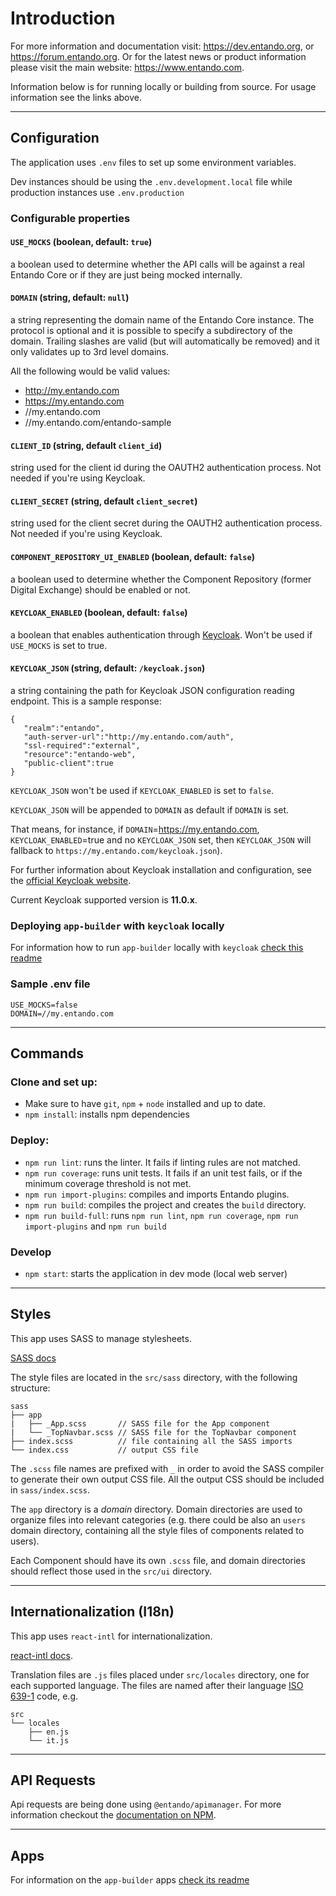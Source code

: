 # Introduction

For more information and documentation visit:  https://dev.entando.org, or https://forum.entando.org. Or for the latest news or product information please visit the main website: https://www.entando.com.

Information below is for running locally or building from source. For usage information see the links above.

---
## Configuration

The application uses `.env` files to set up some environment variables.

Dev instances should be using the `.env.development.local` file while production instances use `.env.production`

### Configurable properties

#### `USE_MOCKS` (boolean, default: `true`)
a boolean used to determine whether the API calls will be against a real Entando Core or if they are just being mocked internally.

#### `DOMAIN` (string, default: `null`)
a string representing the domain name of the Entando Core instance. The protocol is optional and it is possible to specify a subdirectory of the domain.
Trailing slashes are valid (but will automatically be removed) and it only validates up to 3rd level domains.

All the following would be valid values:

- http://my.entando.com
- https://my.entando.com
- //my.entando.com
- //my.entando.com/entando-sample

#### `CLIENT_ID` (string, default `client_id`)
string used for the client id during the OAUTH2 authentication process.
Not needed if you're using Keycloak.

#### `CLIENT_SECRET` (string, default `client_secret`)
string used for the client secret during the OAUTH2 authentication process.
Not needed if you're using Keycloak.

#### `COMPONENT_REPOSITORY_UI_ENABLED` (boolean, default: `false`)
a boolean used to determine whether the Component Repository (former Digital Exchange) should be enabled or not.

#### `KEYCLOAK_ENABLED` (boolean, default: `false`)
a boolean that enables authentication through [Keycloak](https://www.keycloak.org/). Won't be used if `USE_MOCKS` is set to true.

#### `KEYCLOAK_JSON` (string, default: `/keycloak.json`)
a string containing the path for Keycloak JSON configuration reading endpoint.
This is a sample response:
```
{
   "realm":"entando",
   "auth-server-url":"http://my.entando.com/auth",
   "ssl-required":"external",
   "resource":"entando-web",
   "public-client":true
}
```
`KEYCLOAK_JSON` won't be used if `KEYCLOAK_ENABLED` is set to `false`.

`KEYCLOAK_JSON` will be appended to `DOMAIN` as default if `DOMAIN` is set.

That means, for instance, if `DOMAIN`=https://my.entando.com, `KEYCLOAK_ENABLED`=true and no `KEYCLOAK_JSON` set, then `KEYCLOAK_JSON` will fallback to `https://my.entando.com/keycloak.json`).

For further information about Keycloak installation and configuration, see the [official Keycloak website](https://www.keycloak.org/documentation).

Current Keycloak supported version is **11.0.x**.

### Deploying `app-builder` with `keycloak` locally

For information how to run `app-builder` locally with `keycloak` [check this readme](https://github.com/entando/app-builder/blob/master/with-keycloak.md)

### Sample .env file

```
USE_MOCKS=false
DOMAIN=//my.entando.com
```
---

## Commands

### Clone and set up:

- Make sure to have `git`, `npm` + `node` installed and up to date.
- `npm install`: installs npm dependencies


### Deploy:

- `npm run lint`: runs the linter. It fails if linting rules are not matched.
- `npm run coverage`: runs unit tests. It fails if an unit test fails, or if the minimum coverage threshold is not met.
- `npm run import-plugins`: compiles and imports Entando plugins.
- `npm run build`: compiles the project and creates the `build` directory.
- `npm run build-full`: runs `npm run lint`, `npm run coverage`, `npm run import-plugins` and `npm run build`


### Develop

- `npm start`: starts the application in dev mode (local web server)

---

## Styles

This app uses SASS to manage stylesheets.

[SASS docs](http://sass-lang.com/guide)

The style files are located in the `src/sass` directory, with the following structure:
```
sass
├── app
|   ├── _App.scss       // SASS file for the App component
|   └── _TopNavbar.scss // SASS file for the TopNavbar component
├── index.scss          // file containing all the SASS imports
└── index.css           // output CSS file
```
The `.scss` file names are prefixed with `_` in order to avoid the SASS compiler to generate their own output CSS file. All the output CSS should be included in `sass/index.scss`.

The `app` directory is a _domain_ directory. Domain directories are used to organize files into relevant categories (e.g. there could be also an `users` domain directory, containing all the style files of components related to users).

Each Component should have its own `.scss` file, and domain directories should reflect those used in the `src/ui` directory.

---

## Internationalization (I18n)

This app uses `react-intl` for internationalization.

[react-intl docs](https://github.com/yahoo/react-intl/wiki).

Translation files are `.js` files placed under `src/locales` directory, one for each supported language. The files are named after their language [ISO 639-1](https://en.wikipedia.org/wiki/ISO_639-1) code, e.g.

```
src
└── locales
    ├── en.js
    └── it.js
```

---

## API Requests
Api requests are being done using `@entando/apimanager`.
For more information checkout the [documentation on NPM](https://www.npmjs.com/package/@entando/apimanager).

---

## Apps

For information on the `app-builder` apps [check its readme](./Apps.md)
